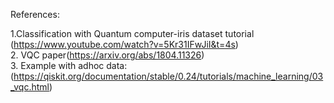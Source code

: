 References:

1.Classification with Quantum computer-iris dataset tutorial (https://www.youtube.com/watch?v=5Kr31IFwJiI&t=4s)<br/>
2. VQC paper(https://arxiv.org/abs/1804.11326)<br/>
3. Example with adhoc data: (https://qiskit.org/documentation/stable/0.24/tutorials/machine_learning/03_vqc.html)



